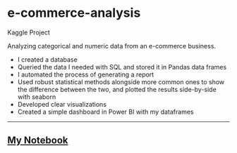 # e-commerce-analysis
Kaggle Project

Analyzing categorical and numeric data from an e-commerce business.

* I created a database
* Queried the data I needed with SQL and stored it in Pandas data frames
* I automated the process of generating a report
* Used robust statistical methods alongside more common ones to show the difference between the two, and plotted the results side-by-side with seaborn
* Developed clear visualizations
* Created a simple dashboard in Power BI with my dataframes
***
## [My Notebook](#https://github.com/therealchriswoodward/e-commerce-analysis/blob/main/Notebook.ipynb)
